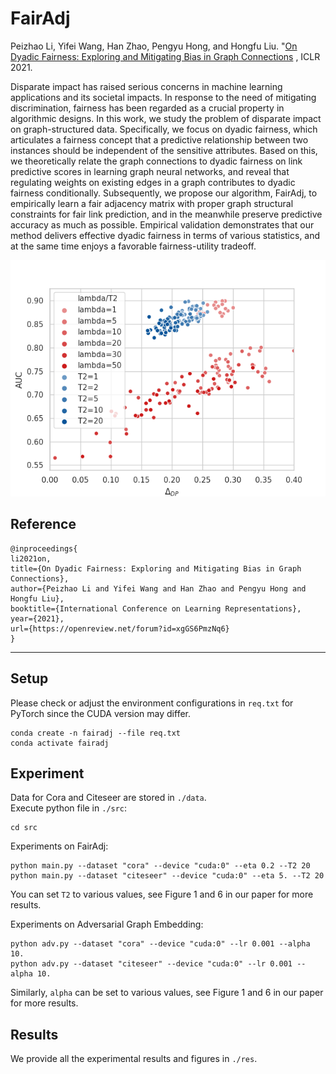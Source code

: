 # FairAdj

Peizhao Li, Yifei Wang, Han Zhao, Pengyu Hong, and Hongfu
Liu. "[On Dyadic Fairness: Exploring and Mitigating Bias in Graph Connections](https://openreview.net/pdf?id=xgGS6PmzNq6)
, ICLR 2021.

Disparate impact has raised serious concerns in machine learning applications and its societal impacts. In response to
the need of mitigating discrimination, fairness has been regarded as a crucial property in algorithmic designs. In this
work, we study the problem of disparate impact on graph-structured data. Specifically, we focus on dyadic fairness,
which articulates a fairness concept that a predictive relationship between two instances should be independent of the
sensitive attributes. Based on this, we theoretically relate the graph connections to dyadic fairness on link predictive
scores in learning graph neural networks, and reveal that regulating weights on existing edges in a graph contributes to
dyadic fairness conditionally. Subsequently, we propose our algorithm, FairAdj, to empirically learn a fair adjacency
matrix with proper graph structural constraints for fair link prediction, and in the meanwhile preserve predictive
accuracy as much as possible. Empirical validation demonstrates that our method delivers effective dyadic fairness in
terms of various statistics, and at the same time enjoys a favorable fairness-utility tradeoff.

![Figure](./img/cora_adv.png)

## Reference

    @inproceedings{
    li2021on,
    title={On Dyadic Fairness: Exploring and Mitigating Bias in Graph Connections},
    author={Peizhao Li and Yifei Wang and Han Zhao and Pengyu Hong and Hongfu Liu},
    booktitle={International Conference on Learning Representations},
    year={2021},
    url={https://openreview.net/forum?id=xgGS6PmzNq6}
    }

---

## Setup

Please check or adjust the environment configurations in `req.txt` for PyTorch since the CUDA version may differ.

    conda create -n fairadj --file req.txt
    conda activate fairadj

## Experiment

Data for Cora and Citeseer are stored in `./data`.  
Execute python file in `./src`:
    
    cd src

Experiments on FairAdj:

    python main.py --dataset "cora" --device "cuda:0" --eta 0.2 --T2 20
    python main.py --dataset "citeseer" --device "cuda:0" --eta 5. --T2 20

You can set `T2` to various values, see Figure 1 and 6 in our paper for more results.

Experiments on Adversarial Graph Embedding:

    python adv.py --dataset "cora" --device "cuda:0" --lr 0.001 --alpha 10.
    python adv.py --dataset "citeseer" --device "cuda:0" --lr 0.001 --alpha 10.

Similarly, `alpha` can be set to various values, see Figure 1 and 6 in our paper for more results.


## Results

We provide all the experimental results and figures in `./res`.